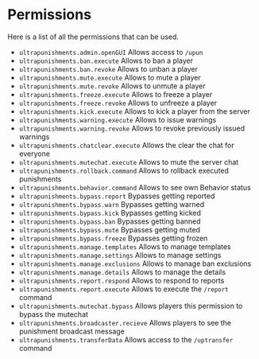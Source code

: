# Permissions
Here is a list of all the permissions that can be used.
<br>

* `ultrapunishments.admin.openGUI`
  Allows access to `/upun`  
* `ultrapunishments.ban.execute`
  Allows to ban a player
* `ultrapunishments.ban.revoke`
  Allows to unban a player
* `ultrapunishments.mute.execute`
  Allows to mute a player
* `ultrapunishments.mute.revoke`
  Allows to unmute a player
* `ultrapunishments.freeze.execute`
  Allows to freeze a player
* `ultrapunishments.freeze.revoke`
  Allows to unfreeze a player
* `ultrapunishments.kick.execute`
  Allows to kick a player from the server
* `ultrapunishments.warning.execute`
  Allows to issue warnings
* `ultrapunishments.warning.revoke`
  Allows to revoke previously issued warnings
* `ultrapunishments.chatclear.execute`
  Allows the clear the chat for everyone
* `ultrapunishments.mutechat.execute`
  Allows to mute the server chat
* `ultrapunishments.rollback.command`
  Allows to rollback executed punishments
* `ultrapunishments.behavior.command`
  Allows to see own Behavior status
* `ultrapunishments.bypass.report`
  Bypasses getting reported
* `ultrapunishments.bypass.warn`
  Bypasses getting warned
* `ultrapunishments.bypass.kick`
  Bypasses getting kicked
* `ultrapunishments.bypass.ban`
  Bypasses getting banned
* `ultrapunishments.bypass.mute`
  Bypasses getting muted
* `ultrapunishments.bypass.freeze`
  Bypasses getting frozen  
* `ultrapunishments.manage.templates`
  Allows to manage templates
* `ultrapunishments.manage.settings`
  Allows to manage settings
* `ultrapunishments.manage.exclusions`
  Allows to manage ban exclusions
* `ultrapunishments.manage.details`
  Allows to manage the details
* `ultrapunishments.report.respond`
  Allows to respond to reports
* `ultrapunishments.report.execute`
  Allows to execute the `/report` command
* `ultrapunishments.mutechat.bypass`
  Allows players this permission to bypass the mutechat
* `ultrapunishments.broadcaster.recieve`
  Allows players to see the punishment broadcast message
* `ultrapunishments.transferData`
  Allows access to the `/uptransfer` command
